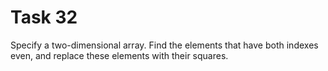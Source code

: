 # Task 32

Specify a two-dimensional array. Find the elements that have both indexes even,
and replace these elements with their squares.
